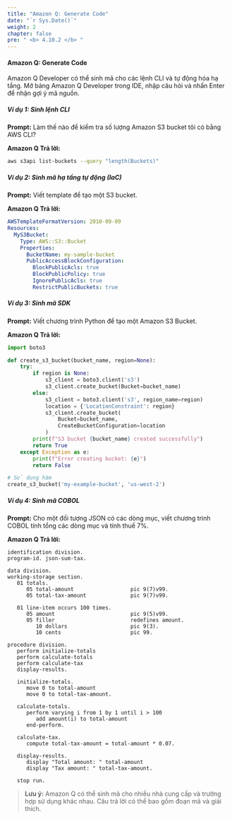 ```yaml
---
title: "Amazon Q: Generate Code"
date: "`r Sys.Date()`"
weight: 2
chapter: false
pre: " <b> 4.10.2 </b> "
---
```


#### Amazon Q: Generate Code

Amazon Q Developer có thể sinh mã cho các lệnh CLI và tự động hóa hạ tầng. Mở bảng Amazon Q Developer trong IDE, nhập câu hỏi và nhấn Enter để nhận gợi ý mã nguồn.

##### Ví dụ 1: Sinh lệnh CLI
**Prompt:**
Làm thế nào để kiểm tra số lượng Amazon S3 bucket tôi có bằng AWS CLI?

**Amazon Q Trả lời:**
```sh
aws s3api list-buckets --query "length(Buckets)"
```

##### Ví dụ 2: Sinh mã hạ tầng tự động (IaC)
**Prompt:**
Viết template để tạo một S3 bucket.

**Amazon Q Trả lời:**
```yaml
AWSTemplateFormatVersion: 2010-09-09
Resources:
  MyS3Bucket:
    Type: AWS::S3::Bucket
    Properties:
      BucketName: my-sample-bucket
      PublicAccessBlockConfiguration:
        BlockPublicAcls: true
        BlockPublicPolicy: true
        IgnorePublicAcls: true
        RestrictPublicBuckets: true
```

##### Ví dụ 3: Sinh mã SDK
**Prompt:**
Viết chương trình Python để tạo một Amazon S3 Bucket.

**Amazon Q Trả lời:**
```python
import boto3

def create_s3_bucket(bucket_name, region=None):
    try:
        if region is None:
            s3_client = boto3.client('s3')
            s3_client.create_bucket(Bucket=bucket_name)
        else:
            s3_client = boto3.client('s3', region_name=region)
            location = {'LocationConstraint': region}
            s3_client.create_bucket(
                Bucket=bucket_name,
                CreateBucketConfiguration=location
            )
        print(f"S3 bucket {bucket_name} created successfully")
        return True
    except Exception as e:
        print(f"Error creating bucket: {e}")
        return False

# Sử dụng hàm
create_s3_bucket('my-example-bucket', 'us-west-2')
```

##### Ví dụ 4: Sinh mã COBOL
**Prompt:**
Cho một đối tượng JSON có các dòng mục, viết chương trình COBOL tính tổng các dòng mục và tính thuế 7%.

**Amazon Q Trả lời:**
```cobol
identification division.
program-id. json-sum-tax.

data division.
working-storage section.
   01 totals.
      05 total-amount                  pic 9(7)v99.
      05 total-tax-amount              pic 9(7)v99.

   01 line-item occurs 100 times. 
      05 amount                        pic 9(5)v99.
      05 filler                        redefines amount.
         10 dollars                    pic 9(3).
         10 cents                      pic 99.

procedure division.
   perform initialize-totals
   perform calculate-totals
   perform calculate-tax
   display-results.

   initialize-totals.
      move 0 to total-amount
      move 0 to total-tax-amount.

   calculate-totals.
      perform varying i from 1 by 1 until i > 100
         add amount(i) to total-amount
      end-perform.

   calculate-tax.
      compute total-tax-amount = total-amount * 0.07.

   display-results.
      display "Total amount: " total-amount
      display "Tax amount: " total-tax-amount.

   stop run.
```

> **Lưu ý:** Amazon Q có thể sinh mã cho nhiều nhà cung cấp và trường hợp sử dụng khác nhau. Câu trả lời có thể bao gồm đoạn mã và giải thích.